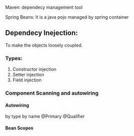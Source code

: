 

Maven:
dependecy management tool


Spring Beans:
It is a java pojo managed by spring container

## Dependecy Inejection:
To make the objects loosely coupled.

### Types:
1. Constructor injection
2. Setter injection
3. Field injection


### Component Scanning and autowiring

#### Autowiring
by type 
by name
@Primary
@Qualifier

#### Bean Scopes


